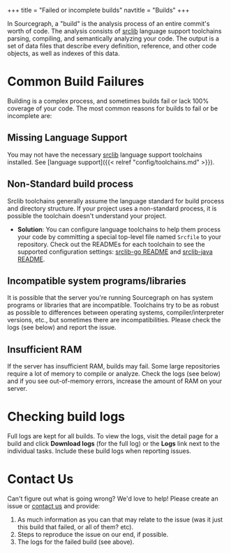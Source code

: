 +++
title = "Failed or incomplete builds"
navtitle = "Builds"
+++

In Sourcegraph, a "build" is the analysis process of an entire
commit's worth of code. The analysis consists of
[srclib](https://srclib.org) language support toolchains parsing,
compiling, and semantically analyzing your code. The output is a set
of data files that describe every definition, reference, and other
code objects, as well as indexes of this data.

# Common Build Failures

Building is a complex process, and sometimes builds fail or lack 100%
coverage of your code. The most common reasons for builds to fail or
be incomplete are:

## Missing Language Support

You may not have the necessary [srclib](https://srclib.org) language support toolchains installed. See [language support]({{< relref "config/toolchains.md" >}}).

## Non-Standard build process

Srclib toolchains generally assume the language standard for build process and directory structure. If your project uses a non-standard process, it is possible the toolchain doesn't understand your project.

* **Solution**: You can configure language toolchains to help them
  process your code by committing a special top-level file named
  `Srcfile` to your repository. Check out the READMEs for each
  toolchain to see the supported configuration settings:
  [srclib-go README](https://sourcegraph.com/sourcegraph/srclib-go)
  and
  [srclib-java README](https://sourcegraph.com/sourcegraph/srclib-java).

## Incompatible system programs/libraries

It is possible that the server you're running Sourcegraph on has system programs or libraries that are incompatible. Toolchains try to be as robust as possible to differences between operating systems, compiler/interpreter versions, etc., but sometimes there are incompatibilities. Please check the logs (see below) and report the issue.

## Insufficient RAM

If the server has insufficient RAM, builds may fail. Some large repositories require a lot of memory to compile or analyze. Check the logs (see below) and if you see out-of-memory errors, increase the amount of RAM on your server.

# Checking build logs

Full logs are kept for all builds. To view the logs, visit the detail
page for a build and click **Download logs** (for the full log) or the
**Logs** link next to the individual tasks. Include these build logs
when reporting issues.

# Contact Us

Can't figure out what is going wrong? We'd love to help! Please create an issue or [contact us](mailto:help@sourcegraph.com) and provide:

1. As much information as you can that may relate to the issue (was it just this build that failed, or all of them? etc).
2. Steps to reproduce the issue on our end, if possible.
3. The logs for the failed build (see above).
